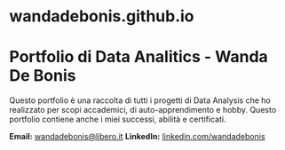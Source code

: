 # wandadebonis.github.io
# Portfolio di Data Analitics - Wanda De Bonis

Questo portfolio è una raccolta di tutti i progetti di Data Analysis che ho realizzato per scopi accademici, di auto-apprendimento e hobby. Questo portfolio contiene anche i miei successi, abilità e certificati. 

**Email:** wandadebonis@libero.it
**LinkedIn:** [linkedin.com/wandadebonis](https://www.linkedin.com/in/wanda-de-bonis/)

